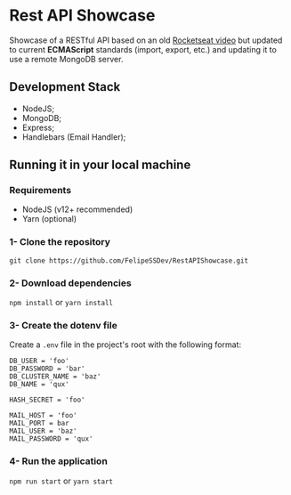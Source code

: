 # Rest API Showcase

Showcase of a RESTful API based on an old [Rocketseat video](https://www.youtube.com/watch?v=BN_8bCfVp88) but updated to current **ECMAScript** standards (import, export, etc.) and updating it to use a remote MongoDB server.

## Development Stack

- NodeJS;
- MongoDB;
- Express;
- Handlebars (Email Handler);

## Running it in your local machine

### Requirements

- NodeJS (v12+ recommended)
- Yarn (optional)

### 1- Clone the repository

`git clone https://github.com/FelipeSSDev/RestAPIShowcase.git`

### 2- Download dependencies

`npm install` or `yarn install`

### 3- Create the dotenv file

Create a `.env` file in the project's root with the following format:

```
DB_USER = 'foo'
DB_PASSWORD = 'bar'
DB_CLUSTER_NAME = 'baz'
DB_NAME = 'qux'

HASH_SECRET = 'foo'

MAIL_HOST = 'foo'
MAIL_PORT = bar
MAIL_USER = 'baz'
MAIL_PASSWORD = 'qux'
```

### 4- Run the application

`npm run start` or `yarn start`
